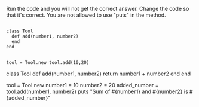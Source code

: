 Run the code and you will not get the correct answer.
Change the code so that it's correct. You are not allowed
to use "puts" in the method.

<codeblock language="ruby" type="exercise" testMode="fixedInput">
<code>
class Tool
  def add(number1, number2)
  end
end

tool = Tool.new
tool.add(10,20)
</code>

<solution>
class Tool
  def add(number1, number2)
    return number1 + number2
  end
end

tool = Tool.new
number1 = 10
number2 = 20
added_number = tool.add(number1, number2)
puts "Sum of #{number1} and #{number2} is #{added_number}"
</solution>
</codeblock>